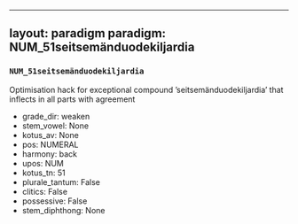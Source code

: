 
---
layout: paradigm
paradigm: NUM_51seitsemänduodekiljardia
---
### ` NUM_51seitsemänduodekiljardia `

Optimisation hack for exceptional compound ’seitsemänduodekiljardia’ that inflects in all parts with agreement
* grade_dir: weaken
* stem_vowel: None
* kotus_av: None
* pos: NUMERAL
* harmony: back
* upos: NUM
* kotus_tn: 51
* plurale_tantum: False
* clitics: False
* possessive: False
* stem_diphthong: None
